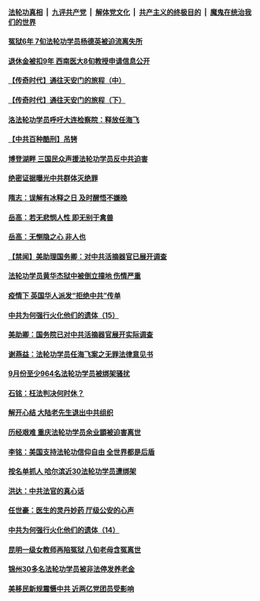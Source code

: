 

####  [法轮功真相](../../../../basic/blob/master/README.md?t=10251131) &nbsp;|&nbsp; [九评共产党](../../../../9ping.md/blob/master/README.md?t=10251131) &nbsp;|&nbsp; [解体党文化](../../../../jtdwh.md/blob/master/README.md?t=10251131)  &nbsp;|&nbsp; [共产主义的终极目的](../../../../gczydzjmd.md/blob/master/README.md?t=10251131) &nbsp;|&nbsp; [魔鬼在统治我们的世界](../../../../mgztzwmdsj.md/blob/master/README.md?t=10251131) 

#### [冤狱6年 7旬法轮功学员杨德英被迫流离失所](../pages/prog424/a102970762.md?t=10251131) 

#### [退休金被扣9年 西南医大8旬教授申请信息公开](../pages/prog424/a102970759.md?t=10251131) 

#### [【传奇时代】通往天安门的旅程（中）](../pages/prog424/a102970169.md?t=10251131) 

#### [【传奇时代】通往天安门的旅程（下）](../pages/prog424/a102970163.md?t=10251131) 

#### [洛法轮功学员呼吁大连检察院：释放任海飞](../pages/prog424/a102969857.md?t=10251131) 

#### [【中共百种酷刑】吊铐](../pages/prog424/a102969827.md?t=10251131) 

#### [博登湖畔 三国民众声援法轮功学员反中共迫害](../pages/prog424/a102969803.md?t=10251131) 

#### [绝密证据曝光中共群体灭绝罪](../pages/prog424/a102969446.md?t=10251131) 

#### [隋志：误解有冰释之日 及时醒悟不嫌晚](../pages/prog424/a102968950.md?t=10251131) 

#### [岳高：若无悲悯人性 即无别于禽兽](../pages/prog424/a102968541.md?t=10251131) 

#### [岳高：无恻隐之心 非人也](../pages/prog424/a102968156.md?t=10251131) 

#### [【禁闻】美助理国务卿：对中共活摘器官已展开调查](../pages/prog424/a102967762.md?t=10251131) 

#### [法轮功学员黄华杰狱中被倒立撞地 伤情严重](../pages/prog424/a102967198.md?t=10251131) 

#### [疫情下 英国华人派发“拒绝中共”传单](../pages/prog424/a102967173.md?t=10251131) 

#### [中共为何强行火化他们的遗体（15）](../pages/prog424/a102966369.md?t=10251131) 

#### [美助卿：国务院已对中共活摘器官展开实际调查](../pages/prog424/a102966019.md?t=10251131) 

#### [谢燕益：法轮功学员任海飞案之无罪法律意见书](../pages/prog424/a102965321.md?t=10251131) 

#### [9月份至少964名法轮功学员被绑架骚扰](../pages/prog424/a102965280.md?t=10251131) 

#### [石铭：枉法判决何时休？](../pages/prog424/a102964615.md?t=10251131) 

#### [解开心结 大陆老先生退出中共组织](../pages/prog424/a102964417.md?t=10251131) 

#### [历经艰难 重庆法轮功学员余业顗被迫害离世](../pages/prog424/a102963098.md?t=10251131) 

#### [李铭：美国支持法轮功信仰自由 全世界都是后盾](../pages/prog424/a102963547.md?t=10251131) 

#### [按名单抓人 哈尔滨近30法轮功学员遭绑架](../pages/prog424/a102963477.md?t=10251131) 

#### [洪达：中共法官的真心话](../pages/prog424/a102963197.md?t=10251131) 

#### [任世豪：医生的灵丹妙药 厅级公安的心声](../pages/prog424/a102962892.md?t=10251131) 

#### [中共为何强行火化他们的遗体（14）](../pages/prog424/a102962893.md?t=10251131) 

#### [昆明一级女教师再陷冤狱 八旬老母含冤离世](../pages/prog424/a102962888.md?t=10251131) 

#### [锦州30多名法轮功学员被非法停发养老金](../pages/prog424/a102962208.md?t=10251131) 

#### [美移民新规震慑中共 近两亿党团员受影响](../pages/prog424/a102962187.md?t=10251131) 

